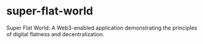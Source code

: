 # super-flat-world
Super Flat World: A Web3-enabled application demonstrating the principles of digital flatness and decentralization.

